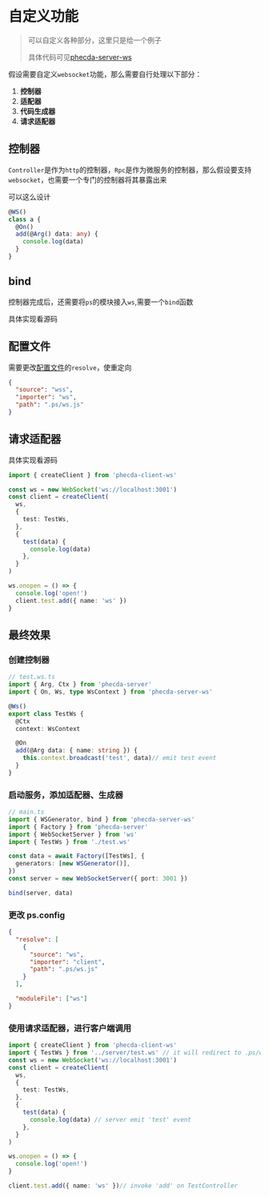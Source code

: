 # 自定义功能

> 可以自定义各种部分，这里只是给一个例子
>
> 具体代码可见[phecda-server-ws](https://github.com/fgsreally/phecda-ws)

假设需要自定义`websocket`功能，那么需要自行处理以下部分：

1. **控制器**
2. **适配器**
3. **代码生成器**
4. **请求适配器**

## 控制器

`Controller`是作为`http`的控制器，`Rpc`是作为微服务的控制器，那么假设要支持`websocket`，也需要一个专门的控制器将其暴露出来

可以这么设计

```ts
@WS()
class a {
  @On()
  add(@Arg() data: any) {
    console.log(data)
  }
}
```

## bind

控制器完成后，还需要将`ps`的模块接入`ws`,需要一个`bind`函数

具体实现看源码

## 配置文件

需要更改[配置文件](./command.md#phecda-init)的`resolve`，使重定向

```json
{
  "source": "wss",
  "importer": "ws",
  "path": ".ps/ws.js"
}
```

## 请求适配器

具体实现看源码

```ts
import { createClient } from 'phecda-client-ws'

const ws = new WebSocket('ws://localhost:3001')
const client = createClient(
  ws,
  {
    test: TestWs,
  },
  {
    test(data) {
      console.log(data)
    },
  }
)

ws.onopen = () => {
  console.log('open!')
  client.test.add({ name: 'ws' })
}
```

## 最终效果

### 创建控制器

```ts
// test.ws.ts
import { Arg, Ctx } from 'phecda-server'
import { On, Ws, type WsContext } from 'phecda-server-ws'

@Ws()
export class TestWs {
  @Ctx
  context: WsContext

  @On
  add(@Arg data: { name: string }) {
    this.context.broadcast('test', data)// emit test event
  }
}
```

### 启动服务，添加适配器、生成器

```ts
// main.ts
import { WSGenerator, bind } from 'phecda-server-ws'
import { Factory } from 'phecda-server'
import { WebSocketServer } from 'ws'
import { TestWs } from './test.ws'

const data = await Factory([TestWs], {
  generators: [new WSGenerator()],
})
const server = new WebSocketServer({ port: 3001 })

bind(server, data)
```

### 更改 ps.config

```json
{
  "resolve": [
    {
      "source": "ws",
      "importer": "client",
      "path": ".ps/ws.js"
    }
  ],

  "moduleFile": ["ws"]
}
```

### 使用请求适配器，进行客户端调用

```ts
import { createClient } from 'phecda-client-ws'
import { TestWs } from '../server/test.ws' // it will redirect to .ps/ws.js
const ws = new WebSocket('ws://localhost:3001')
const client = createClient(
  ws,
  {
    test: TestWs,
  },
  {
    test(data) {
      console.log(data) // server emit 'test' event
    },
  }
)

ws.onopen = () => {
  console.log('open!')
}

client.test.add({ name: 'ws' })// invoke 'add' on TestController
```
